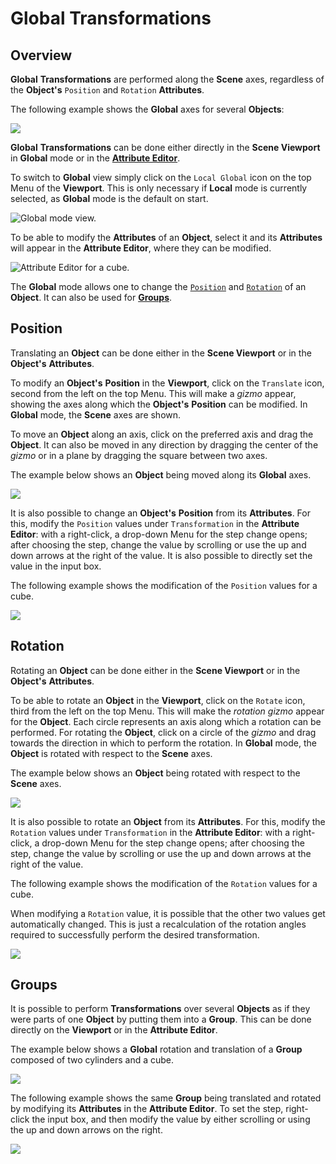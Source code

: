 # Global Transformations

## Overview

**Global** **Transformations** are performed along the **Scene** axes, regardless of the **Object's** `Position` and `Rotation` **Attributes**.

The following example shows the **Global** axes for several **Objects**:

![](../../../../.gitbook/assets/Global_Axes.gif)

**Global** **Transformations** can be done either directly in the **Scene Viewport** in **Global** mode or in the [**Attribute Editor**](../../../../modules/attribute-editor.md). 

To switch to **Global** view simply click on the `Local Global` icon on the top Menu of the **Viewport**. This is only necessary if **Local** mode is currently selected, as **Global** mode is the default on start. 

![Global mode view.](../../../../.gitbook/assets/globalmode2.png)

To be able to modify the **Attributes** of an **Object**, select it and its **Attributes** will appear in the **Attribute Editor**, where they can be modified.

![Attribute Editor for a cube.](../../../../.gitbook/assets/Global_AttriEdit.gif)

The **Global** mode allows one to change the [`Position`](#position) and [`Rotation`](#rotation) of an **Object**. It can also be used for [**Groups**](#groups).

## Position

Translating an **Object** can be done either in the **Scene Viewport** or in the **Object's** **Attributes**.

To modify an **Object's** **Position** in the **Viewport**, click on the `Translate` icon, second from the left on the top Menu. This will make a *gizmo* appear, showing the axes along which the **Object's** **Position** can be modified. In **Global** mode, the **Scene** axes are shown.

To move an **Object** along an axis, click on the preferred axis and drag the **Object**. It can also be moved in any direction by dragging the center of the *gizmo* or in a plane by dragging the square between two axes.

The example below shows an **Object** being moved along its **Global** axes.

![](../../../../.gitbook/assets/Global_Position.gif)

It is also possible to change an **Object's** **Position** from its **Attributes**. For this, modify the `Position` values under `Transformation` in the **Attribute Editor**: with a right-click, a drop-down Menu for the step change opens; after choosing the step, change the value by scrolling or use the up and down arrows at the right of the value. It is also possible to directly set the value in the input box.

The following example shows the modification of the `Position` values for a cube.

![](../../../../.gitbook/assets/Global_PositionAttri.gif)

## Rotation

Rotating an **Object** can be done either in the **Scene Viewport** or in the **Object's** **Attributes**.

To be able to rotate an **Object** in the **Viewport**, click on the `Rotate` icon, third from the left on the top Menu. This will make the *rotation gizmo* appear for the **Object**. Each circle represents an axis along which a rotation can be performed. For rotating the **Object**, click on a circle of the *gizmo* and drag towards the direction in which to perform the rotation. In **Global** mode, the **Object** is rotated with respect to the **Scene** axes.

The example below shows an **Object** being rotated with respect to the **Scene** axes.

![](../../../../.gitbook/assets/Global_Rotation.gif)

It is also possible to rotate an **Object** from its **Attributes**. For this, modify the `Rotation` values under `Transformation` in the **Attribute Editor**: with a right-click, a drop-down Menu for the step change opens; after choosing the step, change the value by scrolling or use the up and down arrows at the right of the value.

The following example shows the modification of the `Rotation` values for a cube.

When modifying a `Rotation` value, it is possible that the other two values get automatically changed. This is just a recalculation of the rotation angles required to successfully perform the desired transformation.

![](../../../../.gitbook/assets/Global_RotationAttri.gif)


## Groups

It is possible to perform **Transformations** over several **Objects** as if they were parts of one **Object** by putting them into a **Group**. This can be done directly on the **Viewport** or in the **Attribute Editor**.

The example below shows a **Global** rotation and translation of a **Group** composed of two cylinders and a cube.

![](../../../../.gitbook/assets/Global_Group.gif)

The following example shows the same **Group** being translated and rotated by modifying its **Attributes** in the **Attribute Editor**. To set the step, right-click the input box, and then modify the value by either scrolling or using the up and down arrows on the right.

![](../../../../.gitbook/assets/Global_GroupAttri.gif)